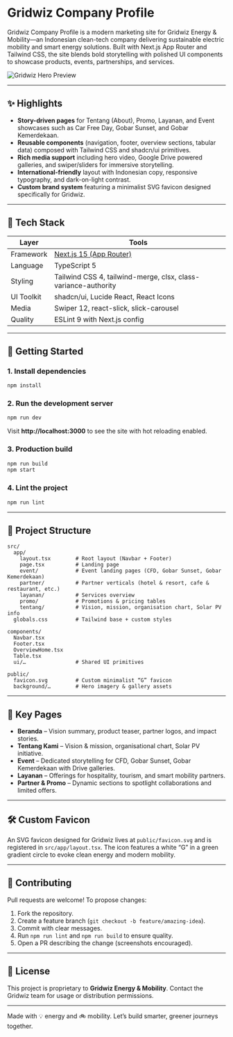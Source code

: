 ﻿# Gridwiz Company Profile

Gridwiz Company Profile is a modern marketing site for Gridwiz Energy & Mobility—an Indonesian clean-tech company delivering sustainable electric mobility and smart energy solutions. Built with Next.js App Router and Tailwind CSS, the site blends bold storytelling with polished UI components to showcase products, events, partnerships, and services.

![Gridwiz Hero Preview](public\sepeda-gridwiz.jpg)

---

## ✨ Highlights

- **Story-driven pages** for Tentang (About), Promo, Layanan, and Event showcases such as Car Free Day, Gobar Sunset, and Gobar Kemerdekaan.
- **Reusable components** (navigation, footer, overview sections, tabular data) composed with Tailwind CSS and shadcn/ui primitives.
- **Rich media support** including hero video, Google Drive powered galleries, and swiper/sliders for immersive storytelling.
- **International-friendly** layout with Indonesian copy, responsive typography, and dark-on-light contrast.
- **Custom brand system** featuring a minimalist SVG favicon designed specifically for Gridwiz.

---

## 🧱 Tech Stack

| Layer      | Tools |
| ---------- | ----- |
| Framework  | [Next.js 15 (App Router)](https://nextjs.org/) |
| Language   | TypeScript 5 |
| Styling    | Tailwind CSS 4, tailwind-merge, clsx, class-variance-authority |
| UI Toolkit | shadcn/ui, Lucide React, React Icons |
| Media      | Swiper 12, react-slick, slick-carousel |
| Quality    | ESLint 9 with Next.js config |

---

## 🚀 Getting Started

### 1. Install dependencies

```bash
npm install
```

### 2. Run the development server

```bash
npm run dev
```

Visit **http://localhost:3000** to see the site with hot reloading enabled.

### 3. Production build

```bash
npm run build
npm start
```

### 4. Lint the project

```bash
npm run lint
```

---

## 📁 Project Structure

```
src/
  app/
    layout.tsx        # Root layout (Navbar + Footer)
    page.tsx          # Landing page
    event/            # Event landing pages (CFD, Gobar Sunset, Gobar Kemerdekaan)
    partner/          # Partner verticals (hotel & resort, cafe & restaurant, etc.)
    layanan/          # Services overview
    promo/            # Promotions & pricing tables
    tentang/          # Vision, mission, organisation chart, Solar PV info
  globals.css         # Tailwind base + custom styles

components/
  Navbar.tsx
  Footer.tsx
  OverviewHome.tsx
  Table.tsx
  ui/…                # Shared UI primitives

public/
  favicon.svg         # Custom minimalist “G” favicon
  background/…        # Hero imagery & gallery assets
```

---

## 🌱 Key Pages

- **Beranda** – Vision summary, product teaser, partner logos, and impact stories.
- **Tentang Kami** – Vision & mission, organisational chart, Solar PV initiative.
- **Event** – Dedicated storytelling for CFD, Gobar Sunset, Gobar Kemerdekaan with Drive galleries.
- **Layanan** – Offerings for hospitality, tourism, and smart mobility partners.
- **Partner & Promo** – Dynamic sections to spotlight collaborations and limited offers.

---

## 🛠 Custom Favicon

An SVG favicon designed for Gridwiz lives at `public/favicon.svg` and is registered in `src/app/layout.tsx`. The icon features a white “G” in a green gradient circle to evoke clean energy and modern mobility.

---

## 🤝 Contributing

Pull requests are welcome! To propose changes:

1. Fork the repository.
2. Create a feature branch (`git checkout -b feature/amazing-idea`).
3. Commit with clear messages.
4. Run `npm run lint` and `npm run build` to ensure quality.
5. Open a PR describing the change (screenshots encouraged).

---

## 📄 License

This project is proprietary to **Gridwiz Energy & Mobility**. Contact the Gridwiz team for usage or distribution permissions.

---

Made with 💡 energy and 🚲 mobility. Let’s build smarter, greener journeys together.
